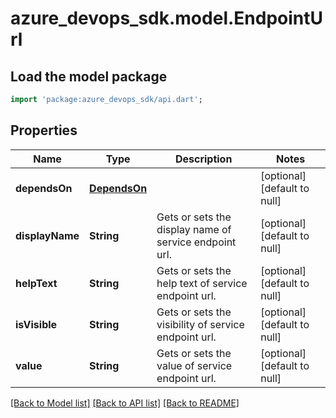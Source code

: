 # azure_devops_sdk.model.EndpointUrl

## Load the model package
```dart
import 'package:azure_devops_sdk/api.dart';
```

## Properties
Name | Type | Description | Notes
------------ | ------------- | ------------- | -------------
**dependsOn** | [**DependsOn**](DependsOn.md) |  | [optional] [default to null]
**displayName** | **String** | Gets or sets the display name of service endpoint url. | [optional] [default to null]
**helpText** | **String** | Gets or sets the help text of service endpoint url. | [optional] [default to null]
**isVisible** | **String** | Gets or sets the visibility of service endpoint url. | [optional] [default to null]
**value** | **String** | Gets or sets the value of service endpoint url. | [optional] [default to null]

[[Back to Model list]](../README.md#documentation-for-models) [[Back to API list]](../README.md#documentation-for-api-endpoints) [[Back to README]](../README.md)


